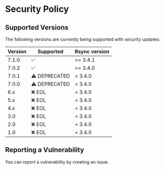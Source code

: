 # Security Policy

## Supported Versions

The following versions are currently being supported with security updates:

| Version | Supported          | Rsync version          |
| ------- | ------------------ | ------------------ |
| 7.1.0  | :white_check_mark: | >= 3.4.1 |
| 7.0.2   | :white_check_mark: | >= 3.4.0 |
| 7.0.1   | :warning: DEPRECATED | < 3.4.0 |
| 7.0.0   | :warning: DEPRECATED | < 3.4.0|
| 6.x   | :x: EOL |< 3.4.0|
| 5.x   | :x: EOL |< 3.4.0|
| 4.x   | :x: EOL |< 3.4.0|
| 3.0   | :x: EOL |< 3.4.0|
| 2.0   | :x: EOL               |< 3.4.0|
| 1.0   | :x: EOL               |< 3.4.0|

## Reporting a Vulnerability

You can report a vulnerability by creating an issue.
